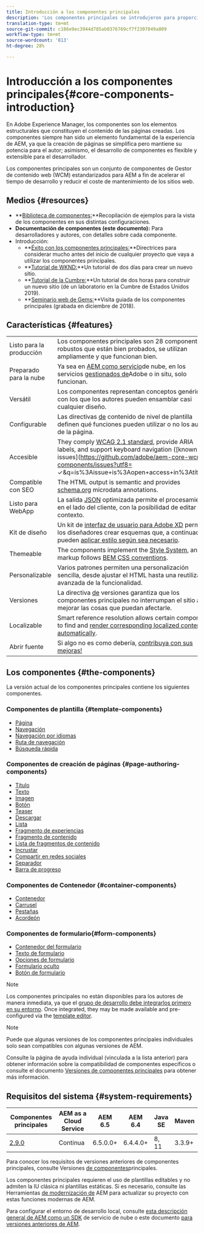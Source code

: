 ```yaml
---
title: Introducción a los componentes principales
description: 'Los componentes principales se introdujeron para proporcionar componentes básicos sólidos y ampliables, basados en las últimas tecnologías y prácticas recomendadas. '
translation-type: tm+mt
source-git-commit: c186e9ec3944d785ab0376769cf7f2307049a809
workflow-type: tm+mt
source-wordcount: '813'
ht-degree: 28%

---
```



# Introducción a los componentes principales{#core-components-introduction}

En Adobe Experience Manager, los componentes son los elementos estructurales que constituyen el contenido de las páginas creadas. Los componentes siempre han sido un elemento fundamental de la experiencia de AEM, ya que la creación de páginas se simplifica pero mantiene su potencia para el autor; asimismo, el desarrollo de componentes es flexible y extensible para el desarrollador.

Los componentes principales son un conjunto de componentes de Gestor de contenido web (WCM) estandarizados para AEM a fin de acelerar el tiempo de desarrollo y reducir el coste de mantenimiento de los sitios web.

## Medios {#resources}

* **[Biblioteca de componentes:](https://www.adobe.com/go/aem_cmp_library)**Recopilación de ejemplos para la vista de los componentes en sus distintas configuraciones.
* **Documentación de componentes (este documento):** Para desarrolladores y autores, con detalles sobre cada componente.
* Introducción:
   * **[Éxito con los componentes principales:](/help/developing/success.md)**Directrices para considerar mucho antes del inicio de cualquier proyecto que vaya a utilizar los componentes principales.
   * **[Tutorial de WKND:](https://docs.adobe.com/content/help/en/experience-manager-learn/getting-started-wknd-tutorial-develop/overview.html)**Un tutorial de dos días para crear un nuevo sitio.
   * **[Tutorial de la Cumbre:](https://expleague.azureedge.net/labs/L767/index.html)**Un tutorial de dos horas para construir un nuevo sitio (de un laboratorio en la Cumbre de Estados Unidos 2019).
   * **[Seminario web de Gems:](https://helpx.adobe.com/experience-manager/kt/eseminars/gems/AEM-Core-Components.html)**Visita guiada de los componentes principales (grabada en diciembre de 2018).

## Características {#features}

|  |  |
|---|---|
| Listo para la producción | Los componentes principales son 28 componentes robustos que están bien probados, se utilizan ampliamente y que funcionan bien. |
| Preparado para la nube | Ya sea en [AEM como servicio](https://docs.adobe.com/content/help/en/experience-manager-cloud-service/landing/home.html)de nube, en los servicios [gestionados de](https://github.com/adobe/aem-project-archetype/tree/master/src/main/archetype/dispatcher.ams)Adobe o in situ, solo funcionan. |
| Versátil | Los componentes representan conceptos genéricos con los que los autores pueden ensamblar casi cualquier diseño. |
| Configurable | Las directivas [de](https://docs.adobe.com/content/help/en/experience-manager-65/developing/platform/templates/page-templates-editable.html#content-policies) contenido de nivel de plantilla definen qué funciones pueden utilizar o no los autores de la página. |
| Accesible | They comply [WCAG 2.1 standard](https://www.w3.org/TR/WCAG21/), provide ARIA labels, and support keyboard navigation ([known issues](https://github.com/adobe/aem-core-wcm-components/issues?utf8= ✓&amp;q=is%3Aissue+is%3Aopen+access+in%3Atítulo)). |
| Compatible con SEO | The HTML output is semantic and provides [schema.org](https://schema.org) microdata annotations. |
| Listo para WebApp | La salida [JSON](https://docs.adobe.com/content/help/en/experience-manager-learn/foundation/development/develop-sling-model-exporter.html) optimizada permite el procesamiento en el lado del cliente, con la posibilidad de editar [](https://docs.adobe.com/content/help/en/experience-manager-learn/sites/spa-editor/spa-editor-framework-feature-video-use.html)en contexto. |
| Kit de diseño | Un kit de [interfaz de usuario para Adobe XD](https://docs.adobe.com/content/help/en/experience-manager-learn/getting-started-wknd-tutorial-develop/assets/overview/AEM_UI-kit_Wireframe.xd) permite a los diseñadores crear esquemas que, a continuación, pueden [aplicar estilo según sea necesario](https://docs.adobe.com/content/help/en/experience-manager-learn/getting-started-wknd-tutorial-develop/assets/overview/AEM_UI-kit_WKND.xd). |
| Themeable | The components implement the [Style System](https://docs.adobe.com/content/help/en/experience-manager-65/developing/components/style-system.html), and the markup follows [BEM CSS conventions](http://getbem.com/). |
| Personalizable | Varios patrones permiten una personalización [](developing/customizing.md)sencilla, desde ajustar el HTML hasta una reutilización avanzada de la funcionalidad. |
| Versiones | La directiva [de](https://github.com/adobe/aem-core-wcm-components/wiki/Versioning-policies) versiones garantiza que los componentes principales no interrumpan el sitio al mejorar las cosas que puedan afectarle. |
| Localizable | Smart reference resolution allows certain components to find and [render corresponding localized content automatically](get-started/localization.md). |
| Abrir fuente | Si algo no es como debería, [contribuya con sus mejoras!](https://github.com/adobe/aem-core-wcm-components/blob/master/CONTRIBUTING.md) |

## Los componentes {#the-components}

La versión actual de los componentes principales contiene los siguientes componentes.

### Componentes de plantilla {#template-components}

* [Página](components/page.md)
* [Navegación](components/navigation.md)
* [Navegación por idiomas](components/language-navigation.md)
* [Ruta de navegación](components/breadcrumb.md)
* [Búsqueda rápida](components/quick-search.md)

### Componentes de creación de páginas {#page-authoring-components}

* [Título](components/title.md)
* [Texto](components/text.md)
* [Imagen](components/image.md)
* [Botón](components/button.md)
* [Teaser](components/teaser.md)
* [Descargar](components/download.md)
* [Lista](components/list.md)
* [Fragmento de experiencias](components/experience-fragment.md)
* [Fragmento de contenido](components/content-fragment-component.md)
* [Lista de fragmentos de contenido](components/content-fragment-list.md)
* [Incrustar](components/embed.md)
* [Compartir en redes sociales](components/sharing.md)
* [Separador](components/separator.md)
* [Barra de progreso](components/progress-bar.md)

### Componentes de Contenedor {#container-components}

* [Contenedor](components/container.md)
* [Carrusel](components/carousel.md)
* [Pestañas](components/tabs.md)
* [Acordeón](components/accordion.md)

### Componentes de formulario{#form-components}

* [Contenedor del formulario](components/forms/form-container.md)
* [Texto de formulario](components/forms/form-text.md)
* [Opciones de formulario](components/forms/form-options.md)
* [Formulario oculto](components/forms/form-hidden.md)
* [Botón de formulario](components/forms/form-button.md)

>[!NOTE]
>
>Los componentes principales no están disponibles para los autores de manera inmediata, ya que el [grupo de desarrollo debe integrarlos primero en su entorno](get-started/using.md). Once integrated, they may be made available and pre-configured via the [template editor](https://docs.adobe.com/content/help/en/experience-manager-cloud-service/sites/authoring/features/templates.html).

>[!NOTE]
>
>Puede que algunas versiones de los componentes principales individuales solo sean compatibles con algunas versiones de AEM.
>
>Consulte la página de ayuda individual (vinculada a la lista anterior) para obtener información sobre la compatibilidad de componentes específicos o consulte el documento [Versiones de componentes principales](versions.md) para obtener más información.

## Requisitos del sistema {#system-requirements}

| Componentes principales | AEM as a Cloud Service | AEM 6.5 | AEM 6.4   | Java SE | Maven |
---------|---------|---------|---------|---------|---------
| [2.9.0](https://github.com/adobe/aem-core-wcm-components/releases/tag/core.wcm.components.reactor-2.9.0) | Continua | 6.5.0.0+ | 6.4.4.0+ | 8, 11 | 3.3.9+ |

Para conocer los requisitos de versiones anteriores de componentes principales, consulte Versiones [de componentes](versions.md)principales.

Los componentes principales requieren el uso de plantillas [](https://docs.adobe.com/content/help/en/experience-manager-learn/sites/page-authoring/template-editor-feature-video-use.html) editables y no admiten la IU clásica ni plantillas estáticas. Si es necesario, consulte las Herramientas [de modernización de](https://opensource.adobe.com/aem-modernize-tools/pages/tools.html) AEM para actualizar su proyecto con estas funciones modernas de AEM.

Para configurar el entorno de desarrollo local, consulte [esta descripción general de AEM como un SDK](https://docs.adobe.com/content/help/en/experience-manager-learn/cloud-service/local-development-environment-set-up/overview.html) de servicio de nube o este documento [para versiones anteriores de AEM](https://docs.adobe.com/content/help/en/experience-manager-learn/foundation/development/set-up-a-local-aem-development-environment.html).
